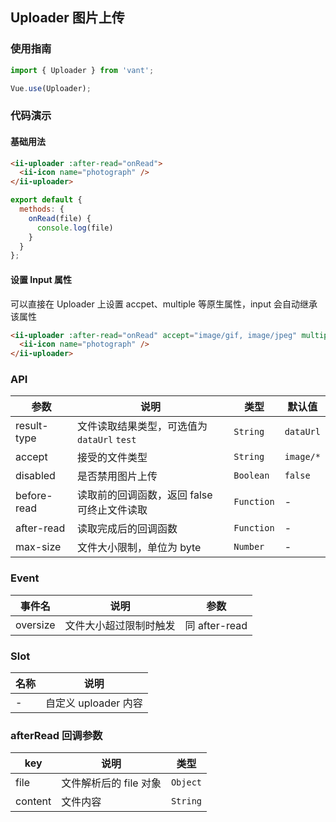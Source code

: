 ## Uploader 图片上传

### 使用指南
``` javascript
import { Uploader } from 'vant';

Vue.use(Uploader);
```

### 代码演示

#### 基础用法

```html
<ii-uploader :after-read="onRead">
  <ii-icon name="photograph" />
</ii-uploader>
```

```javascript
export default {
  methods: {
    onRead(file) {
      console.log(file)
    }
  }
};
```

#### 设置 Input 属性
可以直接在 Uploader 上设置 accpet、multiple 等原生属性，input 会自动继承该属性

```html
<ii-uploader :after-read="onRead" accept="image/gif, image/jpeg" multiple>
  <ii-icon name="photograph" />
</ii-uploader>
```

### API

| 参数 | 说明 | 类型 | 默认值 |
|-----------|-----------|-----------|-------------|
| result-type | 文件读取结果类型，可选值为 `dataUrl` `test` | `String` | `dataUrl` |
| accept | 接受的文件类型 | `String` | `image/*` |
| disabled | 是否禁用图片上传 | `Boolean` | `false` |
| before-read | 读取前的回调函数，返回 false 可终止文件读取 | `Function` | - |
| after-read | 读取完成后的回调函数 | `Function` | - |
| max-size | 文件大小限制，单位为 byte | `Number` | - |

### Event

| 事件名 | 说明 | 参数 |
|-----------|-----------|-----------|
| oversize | 文件大小超过限制时触发 | 同 after-read |

### Slot

| 名称 | 说明 |
|-----------|-----------|
| - | 自定义 uploader 内容 |

### afterRead 回调参数
| key | 说明 | 类型 |
|-----------|-----------|-----------|
| file | 文件解析后的 file 对象 | `Object` |
| content | 文件内容 | `String` |